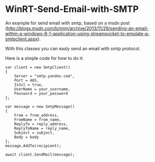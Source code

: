 # WinRT-Send-Email-with-SMTP
An example for send email with smtp, based on a msdn post (http://blogs.msdn.com/b/mim/archive/2013/11/29/sending-an-email-within-a-windows-8-1-application-using-streamsocket-to-emulate-a-smtpclient.aspx).

With this classes you can easly send an email with smtp protocol.

Here is a simple code for how to do it:


    var client = new SmtpClient()
    {
        Server = "smtp.yandex.com",
        Port = 465,
        IsSsl = true,
        UserName = your_username,
        Password = your_password
    };
    
    var message = new SmtpMessage()
    {
        From = from_address,
        FromName = from_name,
        ReplyTo = reply_address,
        ReplyToName = reply_name,
        Subject = subject,
        Body = body
    };
    message.AddTo(recipient);
    
    await client.SendMail(message);
